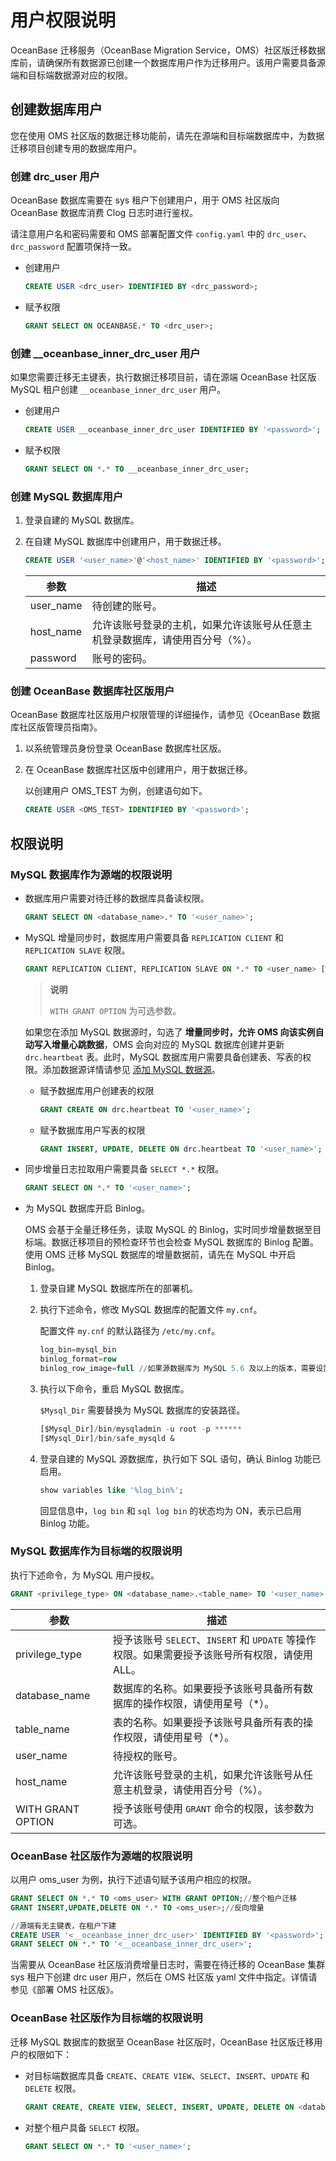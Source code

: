 # 用户权限说明

OceanBase 迁移服务（OceanBase Migration Service，OMS）社区版迁移数据库前，请确保所有数据源已创建一个数据库用户作为迁移用户。该用户需要具备源端和目标端数据源对应的权限。

## 创建数据库用户

您在使用 OMS 社区版的数据迁移功能前，请先在源端和目标端数据库中，为数据迁移项目创建专用的数据库用户。

### 创建 drc_user 用户

OceanBase 数据库需要在 sys 租户下创建用户，用于 OMS 社区版向 OceanBase 数据库消费 Clog 日志时进行鉴权。

请注意用户名和密码需要和 OMS 部署配置文件 `config.yaml` 中的 `drc_user`、`drc_password` 配置项保持一致。

* 创建用户

   ```sql
   CREATE USER <drc_user> IDENTIFIED BY <drc_password>;
   ```

* 赋予权限

   ```sql
   GRANT SELECT ON OCEANBASE.* TO <drc_user>;
   ```

### 创建 __oceanbase_inner_drc_user 用户

 如果您需要迁移无主键表，执行数据迁移项目前，请在源端 OceanBase 社区版 MySQL 租户创建 `__oceanbase_inner_drc_user` 用户。

* 创建用户

    ```sql
    CREATE USER __oceanbase_inner_drc_user IDENTIFIED BY '<password>';
    ```

* 赋予权限

    ```sql
    GRANT SELECT ON *.* TO __oceanbase_inner_drc_user;
    ```

### 创建 MySQL 数据库用户

1. 登录自建的 MySQL 数据库。

2. 在自建 MySQL 数据库中创建用户，用于数据迁移。

   ```sql
   CREATE USER '<user_name>'@'<host_name>' IDENTIFIED BY '<password>';
   ```

   |    参数     |                   描述                    |
   |-----------|-----------------------------------------|
   | user_name | 待创建的账号。                                 |
   | host_name      | 允许该账号登录的主机，如果允许该账号从任意主机登录数据库，请使用百分号（%）。 |
   | password  | 账号的密码。                                  |

### 创建 OceanBase 数据库社区版用户

OceanBase 数据库社区版用户权限管理的详细操作，请参见《OceanBase 数据库社区版管理员指南》。

1. 以系统管理员身份登录 OceanBase 数据库社区版。

2. 在 OceanBase 数据库社区版中创建用户，用于数据迁移。

   以创建用户 OMS_TEST 为例，创建语句如下。

   ```sql
   CREATE USER <OMS_TEST> IDENTIFIED BY '<password>';
   ```

## 权限说明

### MySQL 数据库作为源端的权限说明

* 数据库用户需要对待迁移的数据库具备读权限。

  ```sql
  GRANT SELECT ON <database_name>.* TO '<user_name>';
  ```

* MySQL 增量同步时，数据库用户需要具备 `REPLICATION CLIENT` 和 `REPLICATION SLAVE` 权限。

  ```sql
  GRANT REPLICATION CLIENT, REPLICATION SLAVE ON *.* TO <user_name> [WITH GRANT OPTION];
  ```

   >**说明**
   >
   >`WITH GRANT OPTION` 为可选参数。

  如果您在添加 MySQL 数据源时，勾选了 **增量同步时，允许 OMS 向该实例自动写入增量心跳数据**，OMS 会向对应的 MySQL 数据库创建并更新 `drc.heartbeat` 表。此时，MySQL 数据库用户需要具备创建表、写表的权限。添加数据源详情请参见 [添加 MySQL 数据源](../400.manage-data-sources/100.add-a-data-source/200.add-a-mysql-data-source.md)。

  * 赋予数据库用户创建表的权限

      ```sql
      GRANT CREATE ON drc.heartbeat TO '<user_name>';
      ```

  * 赋予数据库用户写表的权限

      ```sql
      GRANT INSERT, UPDATE, DELETE ON drc.heartbeat TO '<user_name>';
      ```

* 同步增量日志拉取用户需要具备 `SELECT *.*` 权限。

  ```sql
  GRANT SELECT ON *.* TO '<user_name>';
  ```

* 为 MySQL 数据库开启 Binlog。

  OMS 会基于全量迁移任务，读取 MySQL 的 Binlog，实时同步增量数据至目标端。数据迁移项目的预检查环节也会检查 MySQL 数据库的 Binlog 配置。使用 OMS 迁移 MySQL 数据库的增量数据前，请先在 MySQL 中开启 Binlog。

  1. 登录自建 MySQL 数据库所在的部署机。

  2. 执行下述命令，修改 MySQL 数据库的配置文件 `my.cnf`。

     配置文件 `my.cnf` 的默认路径为 `/etc/my.cnf`。

     ```sql
     log_bin=mysql_bin
     binlog_format=row
     binlog_row_image=full //如果源数据库为 MySQL 5.6 及以上的版本，需要设置该项。
     ```

  3. 执行以下命令，重启 MySQL 数据库。

      `$Mysql_Dir` 需要替换为 MySQL 数据库的安装路径。

     ```sql
     [$Mysql_Dir]/bin/mysqladmin -u root -p ******
     [$Mysql_Dir]/bin/safe_mysqld &
     ```

  4. 登录自建的 MySQL 源数据库，执行如下 SQL 语句，确认 Binlog 功能已启用。

     ```sql
     show variables like '%log_bin%';
     ```

     回显信息中，`log bin` 和 `sql log bin` 的状态均为 ON，表示已启用 Binlog 功能。

### MySQL 数据库作为目标端的权限说明

执行下述命令，为 MySQL 用户授权。

```sql
GRANT <privilege_type> ON <database_name>.<table_name> TO '<user_name>'@'<host_name>' [WITH GRANT OPTION];
```

|        参数         |                               描述                                |
|-------------------|--------------------------------|
| privilege_type    | 授予该账号 `SELECT`、`INSERT` 和 `UPDATE` 等操作权限。如果需要授予该账号所有权限，请使用 ALL。 |
| database_name     | 数据库的名称。如果要授予该账号具备所有数据库的操作权限，请使用星号（\*）。                          |
| table_name        | 表的名称。如果要授予该账号具备所有表的操作权限，请使用星号（\*）。                              |
| user_name         | 待授权的账号。                                                         |
| host_name         | 允许该账号登录的主机，如果允许该账号从任意主机登录，请使用百分号（%）。                            |
| WITH GRANT OPTION | 授予该账号使用 `GRANT` 命令的权限，该参数为可选。                                   |

### OceanBase 社区版作为源端的权限说明

以用户 oms_user 为例，执行下述语句赋予该用户相应的权限。

```sql
GRANT SELECT ON *.* TO <oms_user> WITH GRANT OPTION;//整个租户迁移
GRANT INSERT,UPDATE,DELETE ON *.* TO <oms_user>;//反向增量

//源端有无主键表，在租户下建
CREATE USER '<__oceanbase_inner_drc_user>' IDENTIFIED BY '<password>';
GRANT SELECT ON *.* TO '<__oceanbase_inner_drc_user>';
```

当需要从 OceanBase 社区版消费增量日志时，需要在待迁移的 OceanBase 集群 sys 租户下创建 drc user 用户，然后在 OMS 社区版 yaml 文件中指定。详情请参见《部署 OMS 社区版》。

### OceanBase 社区版作为目标端的权限说明

迁移 MySQL 数据库的数据至 OceanBase 社区版时，OceanBase 社区版迁移用户的权限如下：

* 对目标端数据库具备 `CREATE`、`CREATE VIEW`、`SELECT`、`INSERT`、`UPDATE` 和 `DELETE` 权限。

   ```sql
   GRANT CREATE, CREATE VIEW, SELECT, INSERT, UPDATE, DELETE ON <database_name>.* TO '<user_name>';
   ```

* 对整个租户具备 `SELECT` 权限。

   ```sql
   GRANT SELECT ON *.* TO '<user_name>';
   ```
